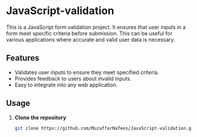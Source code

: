 # JavaScript-validation


This is a  JavaScript form validation project. It ensures that user inputs in a form meet specific criteria before submission. This can be useful for various applications where accurate and valid user data is necessary.

## Features

- Validates user inputs to ensure they meet specified criteria.
- Provides feedback to users about invalid inputs.
- Easy to integrate into any web application.

## Usage

1. **Clone the repository**

   ```sh
   git clone https://github.com/MuzaffarNafees/JavaScript-validation.git
